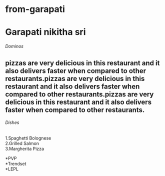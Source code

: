 # from-garapati
# Garapati nikitha sri
###### Dominos
pizzas are very **delicious** in this restaurant and it also delivers faster when compared to other restaurants.pizzas are very delicious in this restaurant and it also delivers **faster** when compared to other restaurants.pizzas are very delicious in this restaurant and it also delivers faster when compared to other restaurants.
---

###### Dishes
1.Spaghetti Bolognese<br>
2.Grilled Salmon<br>
3.Margherita Pizza<br>

*PVP<br>
*Trendset<br>
*LEPL<br>

